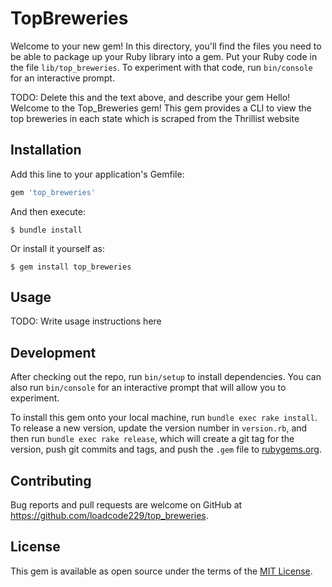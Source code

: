 # TopBreweries

Welcome to your new gem! In this directory, you'll find the files you need to be able to package up your Ruby library into a gem. Put your Ruby code in the file `lib/top_breweries`. To experiment with that code, run `bin/console` for an interactive prompt.

TODO: Delete this and the text above, and describe your gem
Hello! Welcome to the Top_Breweries gem!
This gem provides a CLI to view the top breweries in each state which is scraped from the Thrillist website

## Installation

Add this line to your application's Gemfile:

```ruby
gem 'top_breweries'
```

And then execute:

    $ bundle install

Or install it yourself as:

    $ gem install top_breweries

## Usage

TODO: Write usage instructions here

## Development

After checking out the repo, run `bin/setup` to install dependencies. You can also run `bin/console` for an interactive prompt that will allow you to experiment.

To install this gem onto your local machine, run `bundle exec rake install`. To release a new version, update the version number in `version.rb`, and then run `bundle exec rake release`, which will create a git tag for the version, push git commits and tags, and push the `.gem` file to [rubygems.org](https://rubygems.org).

## Contributing

Bug reports and pull requests are welcome on GitHub at https://github.com/loadcode229/top_breweries.

## License

This gem is available as open source under the terms of the [MIT License](https://opensource.org/licenses/MIT).


